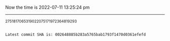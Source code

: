 Now the time is 2022-07-11 13:25:24 pm

---

<small>2751817065319022075171972364819293</small>

```txt

Latest commit SHA is: 002648885b283a5765bab1793f1470d0361efefd
```
